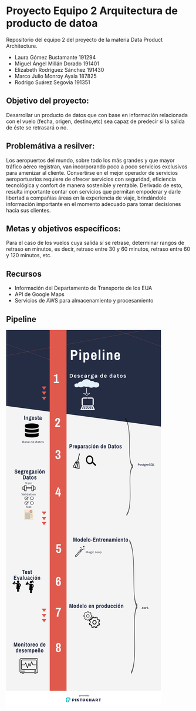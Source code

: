 # Proyecto Equipo 2 Arquitectura de producto de datoa
Repositorio del equipo 2 del proyecto de la materia Data Product Architecture.

+ Laura Gómez Bustamante 191294 
+ Miguel Ángel Millán Dorado 191401 
+  Elizabeth Rodríguez Sánchez 191430 
+ Marco Julio Monroy Ayala 187825 
+ Rodrigo Suárez Segovia 191351


## Objetivo del proyecto:

Desarrollar un producto de datos que con base en información relacionada con el vuelo (fecha, origen, destino,etc) sea capaz de predecir si la salida de éste se retrasará o no.

## Problemátiva a resilver:

Los aeropuertos del mundo, sobre todo los más grandes y que mayor tráfico aéreo registran, van 
incorporando poco a poco servicios exclusivos para amenizar al cliente. Convertirse en el mejor 
operador de servicios aeroportuarios requiere de ofrecer servicios con seguridad, eficiencia 
tecnológica y confort de manera sostenible y rentable. Derivado de esto, resulta importante contar con servicios que permitan empoderar y darle libertad a compañías áreas en la experiencia de viaje, brindándole información importante en el momento adecuado para tomar decisiones hacia sus clientes.

## Metas y objetivos específicos:

Para el caso de los vuelos cuya salida sí se retrase, determinar rangos de retraso en minutos, es decir, retraso entre 30 y 60 minutos, retraso entre 60 y 120 minutos, etc.

## Recursos

+ Información del Departamento de Transporte de los EUA
+ API de Google Maps
+ Servicios de AWS para almacenamiento y procesamiento

## Pipeline

![](Imagenes/Pipeline_Entrega.png)

